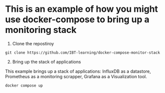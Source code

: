 
# This is an example of how you might use docker-compose to bring up a monitoring stack

1. Clone the repostiroy

```
git clone https://github.com/IBT-learning/docker-compose-monitor-stack
```

2. Bring up the stack of applications

This example brings up a stack of applications: InfluxDB as a datastore, Prometheus as a monitoring scrapper, Grafana as a Visualization tool.

```
docker compose up
```

